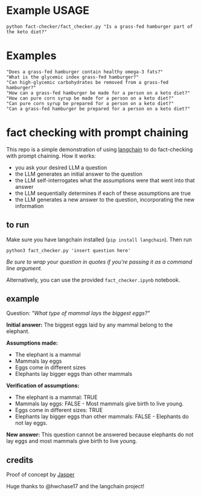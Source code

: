# Example USAGE

```
python fact-checker/fact_checker.py "Is a grass-fed hamburger part of the keto diet?"
```

# Examples

```
"Does a grass-fed hamburger contain healthy omega-3 fats?"
"What is the glycemic index grass-fed hamburger?"
"Can high-glycemic carbohydrates be removed from a grass-fed hamburger?"
"How can a grass-fed hamburger be made for a person on a keto diet?"
"How can pure corn syrup be made for a person on a keto diet?"
"Can pure corn syrup be prepared for a person on a keto diet?"
"Can a grass-fed hamburger be prepared for a person on a keto diet?"
```

# fact checking with prompt chaining

This repo is a simple demonstration of using [langchain](https://github.com/hwchase17/langchain) to do fact-checking with prompt chaining. How it works:
- you ask your desired LLM a question
- the LLM generates an initial answer to the question
- the LLM self-interrogates what the assumptions were that went into that answer
- the LLM sequentially determines if each of these assumptions are true
- the LLM generates a new answer to the question, incorporating the new information

## to run

Make sure you have langchain installed (`pip install langchain`). Then run

`python3 fact_checker.py 'insert question here'`

*Be sure to wrap your question in quotes if you're passing it as a command line argument.*

Alternatively, you can use the provided `fact_checker.ipynb` notebook.

## example

Question: *"What type of mammal lays the biggest eggs?"*


**Initial answer:**
The biggest eggs laid by any mammal belong to the elephant.

**Assumptions made:**
- The elephant is a mammal 
- Mammals lay eggs 
- Eggs come in different sizes 
- Elephants lay bigger eggs than other mammals

**Verification of assumptions:**
- The elephant is a mammal: TRUE 
- Mammals lay eggs: FALSE - Most mammals give birth to live young.
- Eggs come in different sizes: TRUE 
- Elephants lay bigger eggs than other mammals: FALSE - Elephants do not lay eggs.

**New answer:**
This question cannot be answered because elephants do not lay eggs and most mammals give birth to live young.

## credits
Proof of concept by [Jasper](https://twitter.com/0xjasper)

Huge thanks to @hwchase17 and the langchain project!
